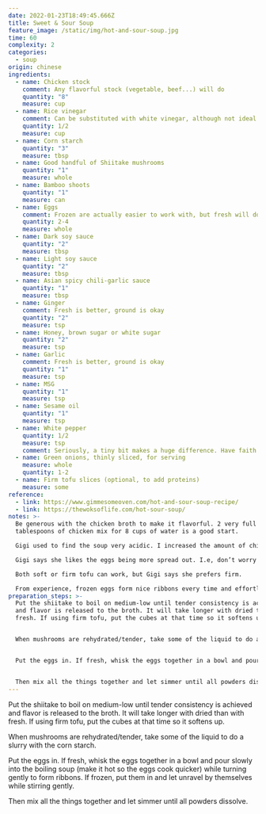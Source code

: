 ```yaml
---
date: 2022-01-23T18:49:45.666Z
title: Sweet & Sour Soup
feature_image: /static/img/hot-and-sour-soup.jpg
time: 60
complexity: 2
categories:
  - soup
origin: chinese
ingredients:
  - name: Chicken stock
    comment: Any flavorful stock (vegetable, beef...) will do
    quantity: "8"
    measure: cup
  - name: Rice vinegar
    comment: Can be substituted with white vinegar, although not ideal
    quantity: 1/2
    measure: cup
  - name: Corn starch
    quantity: "3"
    measure: tbsp
  - name: Good handful of Shiitake mushrooms
    quantity: "1"
    measure: whole
  - name: Bamboo shoots
    quantity: "1"
    measure: can
  - name: Eggs
    comment: Frozen are actually easier to work with, but fresh will do
    quantity: 2-4
    measure: whole
  - name: Dark soy sauce
    quantity: "2"
    measure: tbsp
  - name: Light soy sauce
    quantity: "2"
    measure: tbsp
  - name: Asian spicy chili-garlic sauce
    quantity: "1"
    measure: tbsp
  - name: Ginger
    comment: Fresh is better, ground is okay
    quantity: "2"
    measure: tsp
  - name: Honey, brown sugar or white sugar
    quantity: "2"
    measure: tsp
  - name: Garlic
    comment: Fresh is better, ground is okay
    quantity: "1"
    measure: tsp
  - name: MSG
    quantity: "1"
    measure: tsp
  - name: Sesame oil
    quantity: "1"
    measure: tsp
  - name: White pepper
    quantity: 1/2
    measure: tsp
    comment: Seriously, a tiny bit makes a huge difference. Have faith !
  - name: Green onions, thinly sliced, for serving
    measure: whole
    quantity: 1-2
  - name: Firm tofu slices (optional, to add proteins)
    measure: some
reference:
  - link: https://www.gimmesomeoven.com/hot-and-sour-soup-recipe/
  - link: https://thewoksoflife.com/hot-sour-soup/
notes: >-
  Be generous with the chicken broth to make it flavorful. 2 very full
  tablespoons of chicken mix for 8 cups of water is a good start.

  Gigi used to find the soup very acidic. I increased the amount of chicken broth from 6 to 8 cups, with an extra spoon of corn starch to appropriately thicken.

  Gigi says she likes the eggs being more spread out. I.e, don’t worry too much if there aren’t nice ribbons.

  Both soft or firm tofu can work, but Gigi says she prefers firm.

  From experience, frozen eggs form nice ribbons every time and effortlessly, while fresh require the right temperature and stirring speed.
preparation_steps: >-
  Put the shiitake to boil on medium-low until tender consistency is achieved
  and flavor is released to the broth. It will take longer with dried than with
  fresh. If using firm tofu, put the cubes at that time so it softens up.


  When mushrooms are rehydrated/tender, take some of the liquid to do a slurry with the corn starch.


  Put the eggs in. If fresh, whisk the eggs together in a bowl and pour slowly into the boiling soup (make it hot so the eggs cook quicker) while turning gently to form ribbons. If frozen, put them in and let unravel by themselves while stirring gently.


  Then mix all the things together and let simmer until all powders dissolve.
---
```

Put the shiitake to boil on medium-low until tender consistency is achieved and flavor is released to the broth. It will take longer with dried than with fresh. If using firm tofu, put the cubes at that time so it softens up.

When mushrooms are rehydrated/tender, take some of the liquid to do a slurry with the corn starch.

Put the eggs in. If fresh, whisk the eggs together in a bowl and pour slowly into the boiling soup (make it hot so the eggs cook quicker) while turning gently to form ribbons. If frozen, put them in and let unravel by themselves while stirring gently.

Then mix all the things together and let simmer until all powders dissolve.